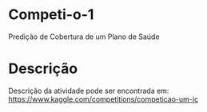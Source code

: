 # Competi-o-1
Predição de Cobertura de um Plano de Saúde

# Descrição
Descrição da atividade pode ser encontrada em: https://www.kaggle.com/competitions/competicao-um-ic

